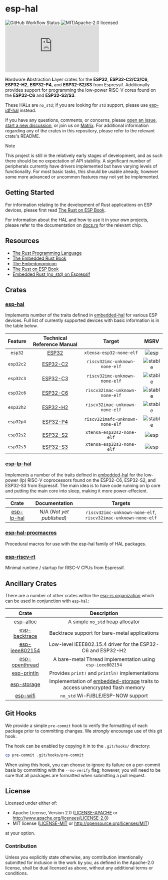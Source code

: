 # esp-hal

![GitHub Workflow Status](https://img.shields.io/github/actions/workflow/status/esp-rs/esp-hal/ci.yml?label=CI&logo=github&style=flat-square)
![MIT/Apache-2.0 licensed](https://img.shields.io/badge/license-MIT%2FApache--2.0-blue?style=flat-square)
[![Matrix](https://img.shields.io/matrix/esp-rs:matrix.org?label=join%20matrix&color=BEC5C9&logo=matrix&style=flat-square)](https://matrix.to/#/#esp-rs:matrix.org)

**H**ardware **A**bstraction **L**ayer crates for the **ESP32**, **ESP32-C2/C3/C6**, **ESP32-H2**, **ESP32-P4**, and **ESP32-S2/S3** from Espressif. Additionally provides support for programming the low-power RISC-V cores found on the **ESP32-C6** and **ESP32-S2/S3**.

These HALs are `no_std`; if you are looking for `std` support, please use [esp-idf-hal] instead.

If you have any questions, comments, or concerns, please [open an issue], [start a new discussion], or join us on [Matrix]. For additional information regarding any of the crates in this repository, please refer to the relevant crate's README.

> [!NOTE]
>
> This project is still in the relatively early stages of development, and as such there should be no expectation of API stability. A significant number of peripherals currently have drivers implemented but have varying levels of functionality. For most basic tasks, this should be usable already, however some more advanced or uncommon features may not yet be implemented.

[esp-idf-hal]: https://github.com/esp-rs/esp-idf-hal
[open an issue]: https://github.com/esp-rs/esp-hal/issues/new
[start a new discussion]: https://github.com/esp-rs/esp-hal/discussions/new
[matrix]: https://matrix.to/#/#esp-rs:matrix.org

## Getting Started

For information relating to the development of Rust applications on ESP devices, please first read [The Rust on ESP Book].

For information about the HAL and how to use it in your own projects, please refer to the documentation on [docs.rs] for the relevant chip.

[The Rust on ESP Book]: https://esp-rs.github.io/book/
[docs.rs]: https://docs.rs

## Resources

- [The Rust Programming Language](https://doc.rust-lang.org/book/)
- [The Embedded Rust Book](https://docs.rust-embedded.org/book/index.html)
- [The Embedonomicon](https://docs.rust-embedded.org/embedonomicon/)
- [The Rust on ESP Book](https://esp-rs.github.io/book/)
- [Embedded Rust (no_std) on Espressif](https://esp-rs.github.io/no_std-training/)

## Crates

### [esp-hal]

Implements number of the traits defined in [embedded-hal](https://github.com/rust-embedded/embedded-hal) for various ESP devices. Full list of currently supported devices with basic information is in the table below.

|   Feature     | Technical Reference Manual |             Target              |    MSRV    |
| :-----------: | :------------------------: | :-----------------------------: | :--------: |
| `esp32`       |           [ESP32]          |     `xtensa-esp32-none-elf`     |   ![esp]   |
| `esp32c2`     |         [ESP32-C2]         |  `riscv32imc-unknown-none-elf`  | ![stable] |
| `esp32c3`     |         [ESP32-C3]         |  `riscv32imc-unknown-none-elf`  | ![stable] |
| `esp32c6`     |         [ESP32-C6]         | `riscv32imac-unknown-none-elf`  | ![stable] |
| `esp32h2`     |         [ESP32-H2]         | `riscv32imac-unknown-none-elf`  | ![stable] |
| `esp32p4`     |         [ESP32-P4]         | `riscv32imafc-unknown-none-elf` | ![stable] |
| `esp32s2`     |         [ESP32-S2]         |    `xtensa-esp32s2-none-elf`    |   ![esp]   |
| `esp32s3`     |         [ESP32-S3]         |    `xtensa-esp32s3-none-elf`    |   ![esp]   |

[esp-hal]: https://github.com/esp-rs/esp-hal/tree/main/esp-hal
[esp]: https://img.shields.io/badge/rustc-esp%201.74+-red.svg
[stable]: https://img.shields.io/badge/rustc-stable%201.76+-red.svg
[esp32]: https://www.espressif.com/sites/default/files/documentation/esp32_technical_reference_manual_en.pdf
[esp32-c2]: https://www.espressif.com/sites/default/files/documentation/esp8684_technical_reference_manual_en.pdf
[esp32-c3]: https://www.espressif.com/sites/default/files/documentation/esp32-c3_technical_reference_manual_en.pdf
[esp32-c6]: https://www.espressif.com/sites/default/files/documentation/esp32-c6_technical_reference_manual_en.pdf
[esp32-h2]: https://www.espressif.com/sites/default/files/documentation/esp32-h2_technical_reference_manual_en.pdf
[esp32-p4]: https://www.espressif.com/sites/default/files/documentation/esp32-p4_technical_reference_manual_en.pdf
[esp32-s2]: https://www.espressif.com/sites/default/files/documentation/esp32-s2_technical_reference_manual_en.pdf
[esp32-s3]: https://www.espressif.com/sites/default/files/documentation/esp32-s3_technical_reference_manual_en.pdf

### [esp-lp-hal]

Implements a number of the traits defined in [embedded-hal](https://github.com/rust-embedded/embedded-hal) for the low-power (lp) RISC-V coprocessors found on the ESP32-C6, ESP32-S2, and ESP32-S3 from Espressif. The main idea is to have code running on lp core and putting the main core into sleep, making it more power-effecient.


|    Crate     |       Documentation       |                            Targets                            |
| :----------: | :-----------------------: | :-----------------------------------------------------------: |
| [esp-lp-hal] | N/A (_Not yet published_) | `riscv32imc-unknown-none-elf`, `riscv32imac-unknown-none-elf` |


[esp-lp-hal]: https://github.com/esp-rs/esp-hal/tree/main/esp-lp-hal

### [esp-hal-procmacros]

Procedural macros for use with the esp-hal family of HAL packages.

[esp-hal-procmacros]: https://github.com/esp-rs/esp-hal/tree/main/esp-hal-procmacros

### [esp-riscv-rt]

Minimal runtime / startup for RISC-V CPUs from Espressif.

[esp-riscv-rt]: https://github.com/esp-rs/esp-hal/tree/main/esp-riscv-rt

## Ancillary Crates

There are a number of other crates within the [esp-rs organization] which can be used in conjunction with `esp-hal`:

|      Crate       |                                  Description                                   |
| :--------------: | :----------------------------------------------------------------------------: |
|   [esp-alloc]    |                        A simple `no_std` heap allocator                        |
| [esp-backtrace]  |                 Backtrace support for bare-metal applications                  |
| [esp-ieee802154] |          Low-level IEEE802.15.4 driver for the ESP32-C6 and ESP32-H2           |
| [esp-openthread] |           A bare-metal Thread implementation using `esp-ieee802154`            |
|  [esp-println]   |                Provides `print!` and `println!` implementations                |
|  [esp-storage]   | Implementation of [embedded-storage] traits to access unencrypted flash memory |
|    [esp-wifi]    |                       `no_std` Wi-Fi/BLE/ESP-NOW support                       |

[esp-rs organization]: https://github.com/esp-rs
[esp-alloc]: https://github.com/esp-rs/esp-alloc
[esp-backtrace]: https://github.com/esp-rs/esp-backtrace
[esp-ieee802154]: https://github.com/esp-rs/esp-ieee802154
[esp-openthread]: https://github.com/esp-rs/esp-openthread
[esp-println]: https://github.com/esp-rs/esp-println
[esp-storage]: https://github.com/esp-rs/esp-storage
[embedded-storage]: https://github.com/rust-embedded-community/embedded-storage
[esp-wifi]: https://github.com/esp-rs/esp-wifi

## Git Hooks

We provide a simple `pre-commit` hook to verify the formatting of each package prior to committing changes. We _strongly_ encourage use of this git hook.

The hook can be enabled by copying it in to the `.git/hooks/` directory:

```bash
cp pre-commit .git/hooks/pre-commit
```

When using this hook, you can choose to ignore its failure on a per-commit basis by committing with the `--no-verify` flag; however, you will need to be sure that all packages are formatted when submitting a pull request.

## License

Licensed under either of:

- Apache License, Version 2.0 ([LICENSE-APACHE](LICENSE-APACHE) or http://www.apache.org/licenses/LICENSE-2.0)
- MIT license ([LICENSE-MIT](LICENSE-MIT) or http://opensource.org/licenses/MIT)

at your option.

### Contribution

Unless you explicitly state otherwise, any contribution intentionally submitted for inclusion in
the work by you, as defined in the Apache-2.0 license, shall be dual licensed as above, without
any additional terms or conditions.
